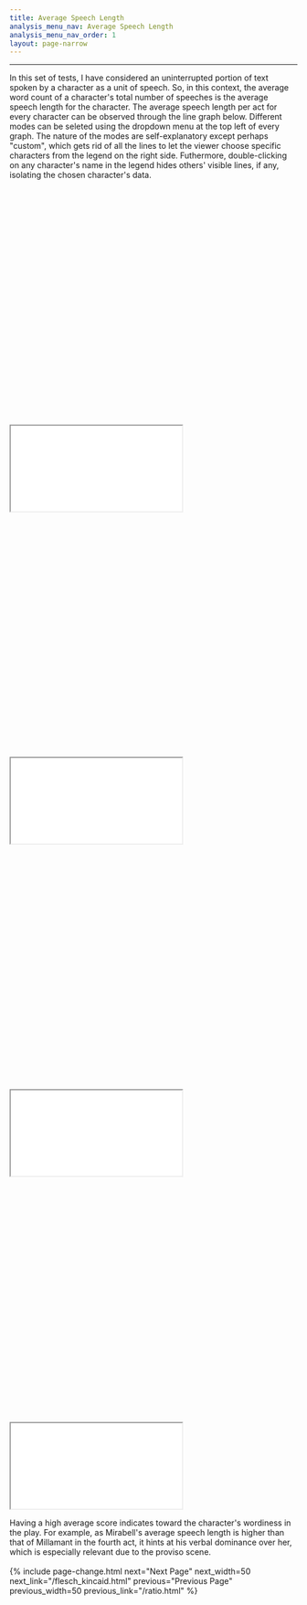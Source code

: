 ```yaml
---
title: Average Speech Length
analysis_menu_nav: Average Speech Length
analysis_menu_nav_order: 1
layout: page-narrow
---
```


<hr/>
In this set of tests, I have considered an uninterrupted portion of text spoken by a character as a unit of speech. So, in this context, the average word count of a character's total number of speeches is the average speech length for the character. The average speech length per act for every character can be observed through the line graph below. Different modes can be seleted using the dropdown menu at the top left of every graph. The nature of the modes are self-explanatory except perhaps "custom", which gets rid of all the lines to let the viewer choose specific characters from the legend on the right side. Futhermore, double-clicking on any character's name in the legend hides others' visible lines, if any, isolating the chosen character's data.

<div class="container-responsive-iframe" style="padding-top: 85%">
    <iframe class="responsive-iframe" src="./data-visualisation/average-speech-length/tob_avg_len.html"></iframe> 
</div>

<div class="container-responsive-iframe" style="padding-top: 85%">
    <iframe class="responsive-iframe" src="./data-visualisation/average-speech-length/tdd_avg_len.html"></iframe> 
</div>

<div class="container-responsive-iframe" style="padding-top: 85%">
    <iframe class="responsive-iframe" src="./data-visualisation/average-speech-length/lfl_avg_len.html"></iframe> 
</div>

<div class="container-responsive-iframe" style="padding-top: 85%">
    <iframe class="responsive-iframe" src="./data-visualisation/average-speech-length/twotw_avg_len.html"></iframe> 
</div>

Having a high average score indicates toward the character's wordiness in the play. For example, as Mirabell's average speech length is higher than that of Millamant in the fourth act, it hints at his verbal dominance over her, which is especially relevant due to the proviso scene.
<br/>
<br/>
{% include page-change.html next="Next Page" next_width=50 next_link="/flesch_kincaid.html" previous="Previous Page" previous_width=50 previous_link="/ratio.html" %}
